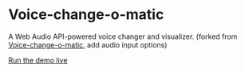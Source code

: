 # Voice-change-o-matic

A Web Audio API-powered voice changer and visualizer. 
(forked from [Voice-change-o-matic](https://github.com/mdn/voice-change-o-matic), add audio input options)

[Run the demo live](https://code4fukui.github.io/voice-change-o-matic/)
